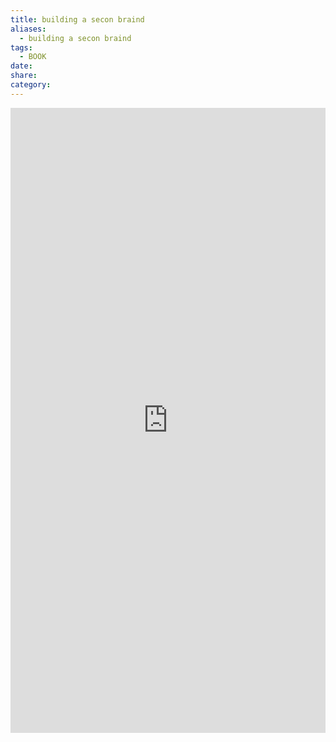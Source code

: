 ```yaml
---
title: building a secon braind
aliases:
  - building a secon braind
tags:
  - BOOK
date: 
share: 
category:
---
```


<iframe src="https://drive.google.com/file/d/1osXjAxtuNgW-ePlylnPoMJAkR4f09y3h/preview" width="100%" height="1000px" frameborder="0"></iframe>

